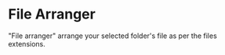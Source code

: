 <h1>File Arranger</h1>
"File arranger" arrange your selected folder's file as per the files extensions.
